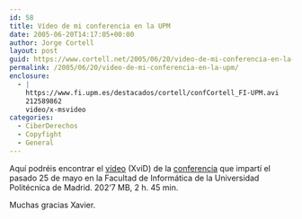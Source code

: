 ```yaml
---
id: 58
title: Ví­deo de mi conferencia en la UPM
date: 2005-06-20T14:17:05+00:00
author: Jorge Cortell
layout: post
guid: https://www.cortell.net/2005/06/20/video-de-mi-conferencia-en-la-upm/
permalink: /2005/06/20/video-de-mi-conferencia-en-la-upm/
enclosure:
  - |
    https://www.fi.upm.es/destacados/cortell/confCortell_FI-UPM.avi
    212589862
    video/x-msvideo
categories:
  - CiberDerechos
  - Copyfight
  - General
---
```

Aquí­ podréis encontrar el [ví­deo](https://www.fi.upm.es/destacados/cortell/confCortell_FI-UPM.avi) (XviD) de la [conferencia](https://www.fi.upm.es/destacados/cortell/) que impartí­ el pasado 25 de mayo en la Facultad de Informática de la Universidad Politécnica de Madrid. 202‘7 MB, 2 h. 45 min.
  
Muchas gracias Xavier.